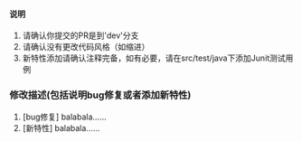 #### 说明

1. 请确认你提交的PR是到'dev'分支
2. 请确认没有更改代码风格（如缩进）
3. 新特性添加请确认注释完备，如有必要，请在src/test/java下添加Junit测试用例

### 修改描述(包括说明bug修复或者添加新特性)

1. [bug修复] balabala……
2. [新特性]  balabala……
